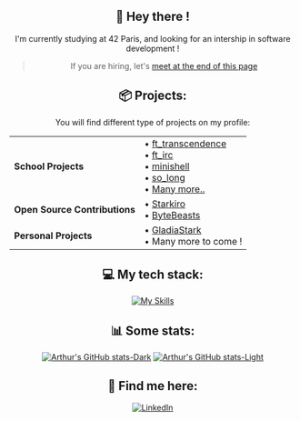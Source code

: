 <div align="center">

## 🗿 Hey there !

I'm currently studying at 42 Paris, and looking for an intership in software development !
> If you are hiring, let's [meet at the end of this page](#-find-me-here)

## 📦 Projects:
You will find different type of projects on my profile:
<div>

|                               |                      |
|-------------------------------|----------------------|
| **School Projects**           | • [ft_transcendence](https://github.com/aurlic/ft_transcendence)<br>• [ft_irc](https://github.com/aurlic/ft_irc)<br>• [minishell](https://github.com/aurlic/42-Minishell)<br>• [so_long](https://github.com/aurlic/42-so_long)<br>• [Many more..](https://github.com/aurlic?tab=repositories&q=42&type=public&language=&sort=)   |
| **Open Source Contributions** | • [Starkiro](https://github.com/aurlic/starkiro)<br> • [ByteBeasts](https://github.com/aurlic/ByteBeastsFrontend)     |
| **Personal Projects**         | • [GladiaStark](https://github.com/aurlic/GladiaStark) <br> • Many more to come !     |


</div>

## 💻 My tech stack:
[![My Skills](https://skillicons.dev/icons?i=c,cpp,rust,docker)](https://skillicons.dev)

## 📊 Some stats:
[![Arthur's GitHub stats-Dark](https://github-readme-stats.vercel.app/api?username=aurlic&show_icons=true&theme=dark#gh-dark-mode-only)](https://github.com/anuraghazra/github-readme-stats#gh-dark-mode-only)
[![Arthur's GitHub stats-Light](https://github-readme-stats.vercel.app/api?username=aurlic&show_icons=true&theme=default#gh-light-mode-only)](https://github.com/anuraghazra/github-readme-stats#gh-light-mode-only)


## 🔮 Find me here:
[![LinkedIn](https://skillicons.dev/icons?i=linkedin)](https://www.linkedin.com/in/aurlic)
